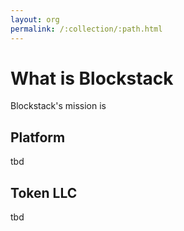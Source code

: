 ```yaml
---
layout: org
permalink: /:collection/:path.html
---
```

# What is Blockstack

Blockstack's mission is

## Platform

tbd

## Token LLC

tbd
